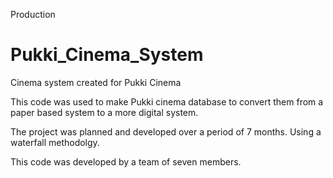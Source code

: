 Production

# Pukki_Cinema_System
Cinema system created for Pukki Cinema

This code was used to make Pukki cinema database to convert them from a paper based system to a more digital system.

The project was planned and developed over a period of 7 months. Using a waterfall methodolgy.

This code was developed by a team of seven members.
